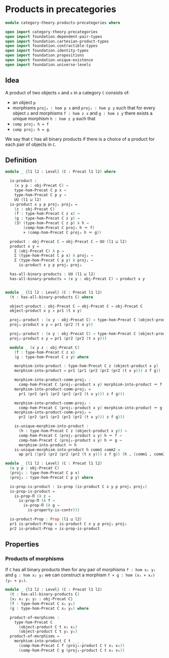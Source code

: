 #  Products in precategories

```agda
module category-theory.products-precategories where

open import category-theory.precategories
open import foundation.dependent-pair-types
open import foundation.cartesian-product-types
open import foundation.contractible-types
open import foundation.identity-types
open import foundation.propositions
open import foundation.unique-existence
open import foundation.universe-levels
```

## Idea

A product of two objects `x` and `x` in a category `C` consists of:
- an object `p`
- morphisms `proj₁ : hom p x` and `proj₂ : hom p y`
such that for every object `z` and morphisms `f : hom z x` and `g : hom z y` there exists a unique morphism `h : hom z p` such that
- `comp proj₁ h = f`
- `comp proj₂ h = g`.

We say that `C` has all binary products if there is a choice of a product for each pair of objects in `C`.

## Definition

```agda
module _ {l1 l2 : Level} (C : Precat l1 l2) where

  is-product :
    (x y p : obj-Precat C) →
    type-hom-Precat C p x →
    type-hom-Precat C p y →
    UU (l1 ⊔ l2)
  is-product x y p proj₁ proj₂ =
    (z : obj-Precat C)
    (f : type-hom-Precat C z x) →
    (g : type-hom-Precat C z y) →
    (∃! (type-hom-Precat C z p) λ h →
        (comp-hom-Precat C proj₁ h ＝ f)
        × (comp-hom-Precat C proj₂ h ＝ g))

  product : obj-Precat C → obj-Precat C → UU (l1 ⊔ l2)
  product x y =
    Σ (obj-Precat C) λ p →
    Σ (type-hom-Precat C p x) λ proj₁ →
    Σ (type-hom-Precat C p y) λ proj₂ →
      is-product x y p proj₁ proj₂

  has-all-binary-products : UU (l1 ⊔ l2)
  has-all-binary-products = (x y : obj-Precat C) → product x y


module _ {l1 l2 : Level} (C : Precat l1 l2)
  (t : has-all-binary-products C) where

  object-product : obj-Precat C → obj-Precat C → obj-Precat C
  object-product x y = pr1 (t x y)

  proj₁-product : (x y : obj-Precat C) → type-hom-Precat C (object-product x y) x
  proj₁-product x y = pr1 (pr2 (t x y))

  proj₂-product : (x y : obj-Precat C) → type-hom-Precat C (object-product x y) y
  proj₂-product x y = pr1 (pr2 (pr2 (t x y)))

  module _ (x y z : obj-Precat C)
    (f : type-hom-Precat C z x)
    (g : type-hom-Precat C z y) where

    morphism-into-product : type-hom-Precat C z (object-product x y)
    morphism-into-product = pr1 (pr1 (pr2 (pr2 (pr2 (t x y))) z f g))

    morphism-into-product-comm-proj₁ :
      comp-hom-Precat C (proj₁-product x y) morphism-into-product ＝ f
    morphism-into-product-comm-proj₁ =
      pr1 (pr2 (pr1 (pr2 (pr2 (pr2 (t x y))) z f g)))

    morphism-into-product-comm-proj₂ :
      comp-hom-Precat C (proj₂-product x y) morphism-into-product ＝ g
    morphism-into-product-comm-proj₂ =
      pr2 (pr2 (pr1 (pr2 (pr2 (pr2 (t x y))) z f g)))

    is-unique-morphism-into-product :
      (h : type-hom-Precat C z (object-product x y)) →
      comp-hom-Precat C (proj₁-product x y) h ＝ f →
      comp-hom-Precat C (proj₂-product x y) h ＝ g →
      morphism-into-product ＝ h
    is-unique-morphism-into-product h comm1 comm2 =
      ap pr1 ((pr2 (pr2 (pr2 (pr2 (t x y))) z f g)) (h , (comm1 , comm2)))

module _ {l1 l2 : Level} (C : Precat l1 l2)
  (x y p : obj-Precat C)
  (proj₁ : type-hom-Precat C p x)
  (proj₂ : type-hom-Precat C p y) where

  is-prop-is-product : is-prop (is-product C x y p proj₁ proj₂)
  is-prop-is-product =
    is-prop-Π (λ z →
      is-prop-Π (λ f →
        is-prop-Π (λ g →
          is-property-is-contr)))

  is-product-Prop : Prop (l1 ⊔ l2)
  pr1 is-product-Prop = is-product C x y p proj₁ proj₂
  pr2 is-product-Prop = is-prop-is-product
```

## Properties

### Products of morphisms

If `C` has all binary products then for any pair of morphisms `f : hom x₁ y₁` and `g : hom x₂ y₂` we can construct a morphism `f × g : hom (x₁ × x₂) (y₁ × y₂)`.

```agda
module _ {l1 l2 : Level} (C : Precat l1 l2)
  (t : has-all-binary-products C)
  {x₁ x₂ y₁ y₂ : obj-Precat C}
  (f : type-hom-Precat C x₁ y₁)
  (g : type-hom-Precat C x₂ y₂) where

  product-of-morphisms :
    type-hom-Precat C
      (object-product C t x₁ x₂)
      (object-product C t y₁ y₂)
  product-of-morphisms =
    morphism-into-product C t _ _ _
      (comp-hom-Precat C f (proj₁-product C t x₁ x₂))
      (comp-hom-Precat C g (proj₂-product C t x₁ x₂))
```

